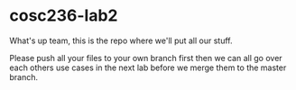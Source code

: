 # cosc236-lab2

What's up team, this is the repo where we'll put all our stuff.

Please push all your files to your own branch first then we can all go over each others use cases in the next lab before we merge them to the master branch.
